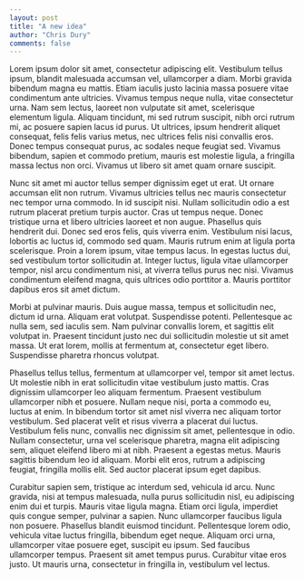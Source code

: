 ```yaml
--- 
layout: post
title: "A new idea"
author: "Chris Dury"
comments: false
---
```


Lorem ipsum dolor sit amet, consectetur adipiscing elit. Vestibulum tellus ipsum, blandit malesuada accumsan vel, ullamcorper a diam. Morbi gravida bibendum magna eu mattis. Etiam iaculis justo lacinia massa posuere vitae condimentum ante ultricies. Vivamus tempus neque nulla, vitae consectetur urna. Nam sem lectus, laoreet non vulputate sit amet, scelerisque elementum ligula. Aliquam tincidunt, mi sed rutrum suscipit, nibh orci rutrum mi, ac posuere sapien lacus id purus. Ut ultrices, ipsum hendrerit aliquet consequat, felis felis varius metus, nec ultrices felis nisi convallis eros. Donec tempus consequat purus, ac sodales neque feugiat sed. Vivamus bibendum, sapien et commodo pretium, mauris est molestie ligula, a fringilla massa lectus non orci. Vivamus ut libero sit amet quam ornare suscipit.

Nunc sit amet mi auctor tellus semper dignissim eget ut erat. Ut ornare accumsan elit non rutrum. Vivamus ultricies tellus nec mauris consectetur nec tempor urna commodo. In id suscipit nisi. Nullam sollicitudin odio a est rutrum placerat pretium turpis auctor. Cras ut tempus neque. Donec tristique urna et libero ultricies laoreet et non augue. Phasellus quis hendrerit dui. Donec sed eros felis, quis viverra enim. Vestibulum nisi lacus, lobortis ac luctus id, commodo sed quam. Mauris rutrum enim at ligula porta scelerisque. Proin a lorem ipsum, vitae tempus lacus. In egestas luctus dui, sed vestibulum tortor sollicitudin at. Integer luctus, ligula vitae ullamcorper tempor, nisl arcu condimentum nisi, at viverra tellus purus nec nisi. Vivamus condimentum eleifend magna, quis ultrices odio porttitor a. Mauris porttitor dapibus eros sit amet dictum.

Morbi at pulvinar mauris. Duis augue massa, tempus et sollicitudin nec, dictum id urna. Aliquam erat volutpat. Suspendisse potenti. Pellentesque ac nulla sem, sed iaculis sem. Nam pulvinar convallis lorem, et sagittis elit volutpat in. Praesent tincidunt justo nec dui sollicitudin molestie ut sit amet massa. Ut erat lorem, mollis at fermentum at, consectetur eget libero. Suspendisse pharetra rhoncus volutpat.

Phasellus tellus tellus, fermentum at ullamcorper vel, tempor sit amet lectus. Ut molestie nibh in erat sollicitudin vitae vestibulum justo mattis. Cras dignissim ullamcorper leo aliquam fermentum. Praesent vestibulum ullamcorper nibh et posuere. Nullam neque nisi, porta a commodo eu, luctus at enim. In bibendum tortor sit amet nisl viverra nec aliquam tortor vestibulum. Sed placerat velit et risus viverra a placerat dui luctus. Vestibulum felis nunc, convallis nec dignissim sit amet, pellentesque in odio. Nullam consectetur, urna vel scelerisque pharetra, magna elit adipiscing sem, aliquet eleifend libero mi at nibh. Praesent a egestas metus. Mauris sagittis bibendum leo id aliquam. Morbi elit eros, rutrum a adipiscing feugiat, fringilla mollis elit. Sed auctor placerat ipsum eget dapibus.

Curabitur sapien sem, tristique ac interdum sed, vehicula id arcu. Nunc gravida, nisi at tempus malesuada, nulla purus sollicitudin nisl, eu adipiscing enim dui et turpis. Mauris vitae ligula magna. Etiam orci ligula, imperdiet quis congue semper, pulvinar a sapien. Nunc ullamcorper faucibus ligula non posuere. Phasellus blandit euismod tincidunt. Pellentesque lorem odio, vehicula vitae luctus fringilla, bibendum eget neque. Aliquam orci urna, ullamcorper vitae posuere eget, suscipit eu ipsum. Sed faucibus ullamcorper tempus. Praesent sit amet tempus purus. Curabitur vitae eros justo. Ut mauris urna, consectetur in fringilla in, vestibulum vel lectus.
